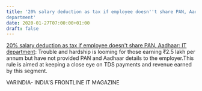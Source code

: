 ```yaml
---
title: '20% salary deduction as tax if employee doesn''t share PAN, Aadhaar: IT
department'
date: 2020-01-27T07:00:00+01:00
draft: false
---
```


[20% salary deduction as tax if employee doesn't share PAN, Aadhaar: IT department](https://varindia.com/news/20-salary-deduction-as-tax-if-employee-doesnt-share-pan-aadhaar-it-department#.Xi58iB1kgx8.blogger): Trouble and hardship is looming for those earning ₹2.5 lakh per annum but have not provided PAN and Aadhaar details to the employer.This rule is aimed at keeping a close eye on TDS payments and revenue earned by this segment.  
  
VARINDIA- INDIA'S FRONTLINE IT MAGAZINE